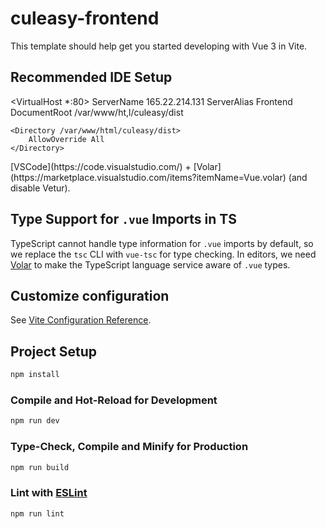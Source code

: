 # culeasy-frontend

This template should help get you started developing with Vue 3 in Vite.

## Recommended IDE Setup
<VirtualHost *:80>
    ServerName 165.22.214.131
    ServerAlias Frontend
    DocumentRoot /var/www/ht,l/culeasy/dist

    <Directory /var/www/html/culeasy/dist>
        AllowOverride All
    </Directory>
</VirtualHost>
[VSCode](https://code.visualstudio.com/) + [Volar](https://marketplace.visualstudio.com/items?itemName=Vue.volar) (and disable Vetur).

## Type Support for `.vue` Imports in TS

TypeScript cannot handle type information for `.vue` imports by default, so we replace the `tsc` CLI with `vue-tsc` for type checking. In editors, we need [Volar](https://marketplace.visualstudio.com/items?itemName=Vue.volar) to make the TypeScript language service aware of `.vue` types.

## Customize configuration

See [Vite Configuration Reference](https://vitejs.dev/config/).

## Project Setup

```sh
npm install
```

### Compile and Hot-Reload for Development

```sh
npm run dev
```

### Type-Check, Compile and Minify for Production

```sh
npm run build
```

### Lint with [ESLint](https://eslint.org/)

```sh
npm run lint
```

